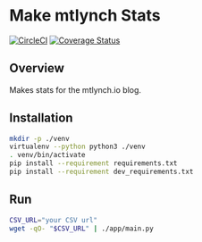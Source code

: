 # Make mtlynch Stats

[![CircleCI](https://circleci.com/gh/mtlynch/make-mtlynch-stats.svg?style=svg)](https://circleci.com/gh/mtlynch/make-mtlynch-stats) [![Coverage Status](https://coveralls.io/repos/github/mtlynch/make-mtlynch-stats/badge.svg?branch=master)](https://coveralls.io/github/mtlynch/make-mtlynch-stats?branch=master)

## Overview

Makes stats for the mtlynch.io blog.

## Installation

```bash
mkdir -p ./venv
virtualenv --python python3 ./venv
. venv/bin/activate
pip install --requirement requirements.txt
pip install --requirement dev_requirements.txt
```

## Run

```bash
CSV_URL="your CSV url"
wget -qO- "$CSV_URL" | ./app/main.py
```